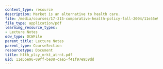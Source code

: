 ```yaml
---
content_type: resource
description: Market is an alternative to health care.
file: /media/courses/17-315-comparative-health-policy-fall-2004/11e55e9609ffbe08cae5f41f97e959dd_hlth_plcy_mrkt_atrnt.pdf
file_type: application/pdf
learning_resource_types:
- Lecture Notes
ocw_type: OCWFile
parent_title: Lecture Notes
parent_type: CourseSection
resourcetype: Document
title: hlth_plcy_mrkt_atrnt.pdf
uid: 11e55e96-09ff-be08-cae5-f41f97e959dd
---
```

